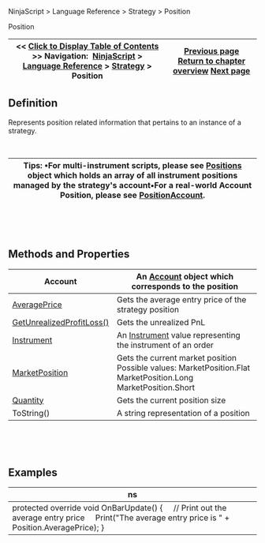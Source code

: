 ﻿


NinjaScript \> Language Reference \> Strategy \> Position






















Position







| \<\< [Click to Display Table of Contents](position.md) \>\> **Navigation:**     [NinjaScript](ninjascript-1.md) \> [Language Reference](language_reference_wip-1.md) \> [Strategy](strategy-1.md) \> Position | [Previous page](strategy_plots-1.md) [Return to chapter overview](strategy-1.md) [Next page](position_averageprice-1.md) |
| --- | --- |











## Definition


Represents position related information that pertains to an instance of a strategy.   


 




| Tips: •For multi\-instrument scripts, please see [Positions](positions-1.md) object which holds an array of all instrument positions managed by the strategy's account•For a real\-world Account Position, please see [PositionAccount](positionaccount-1.md). |
| --- |



 


 


## Methods and Properties




| Account | An [Account](account_class-1.md) object which corresponds to the position |
| --- | --- |
| [AveragePrice](position_averageprice-1.md) | Gets the average entry price of the strategy position |
| [GetUnrealizedProfitLoss()](position_getunrealizedprofitloss-1.md) | Gets the unrealized PnL |
| [Instrument](position_instrument-1.md) | An [Instrument](instrument-1.md) value representing the instrument of an order |
| [MarketPosition](position_marketposition-1.md) | Gets the current market position   Possible values: MarketPosition.Flat MarketPosition.Long MarketPosition.Short |
| [Quantity](position_quantity-1.md) | Gets the current position size |
| ToString() | A string representation of a position |



 


 


## Examples




| ns |
| --- |
| protected override void OnBarUpdate() {      // Print out the average entry price      Print("The average entry price is " \+ Position.AveragePrice); } |



 


 








